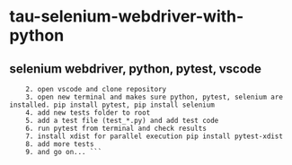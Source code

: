# tau-selenium-webdriver-with-python

## selenium webdriver, python, pytest, vscode

``` 1. create new repository in GitHub, add new ReadMe.MD file and Commit Channges
    2. open vscode and clone repository 
    3. open new terminal and makes sure python, pytest, selenium are installed. pip install pytest, pip install selenium
    4. add new tests folder to root
    5. add a test file (test_*.py) and add test code
    6. run pytest from terminal and check results
    7. install xdist for parallel execution pip install pytest-xdist
    8. add more tests 
    9. and go on... ```